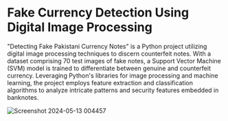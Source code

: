 # Fake Currency Detection Using Digital Image Processing

"Detecting Fake Pakistani Currency Notes" is a Python project utilizing digital image processing techniques to discern counterfeit notes. With a dataset comprising 70 test images of fake notes, a Support Vector Machine (SVM) model is trained to differentiate between genuine and counterfeit currency. Leveraging Python's libraries for image processing and machine learning, the project employs feature extraction and classification algorithms to analyze intricate patterns and security features embedded in banknotes.




![Screenshot 2024-05-13 004457](https://github.com/IMUSARAZA/fake-currency-detector-python/assets/100912896/d54ceb3a-0999-42bf-9894-898b5bb8a51d)
